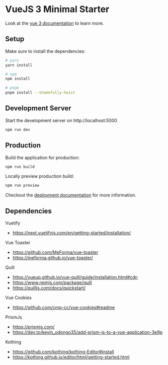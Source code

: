 # VueJS 3 Minimal Starter

Look at the [vue 3 documentation](https://vuejs.org/) to learn more.

## Setup

Make sure to install the dependencies:

```bash
# yarn
yarn install

# npm
npm install

# pnpm
pnpm install --shamefully-hoist
```

## Development Server

Start the development server on http://localhost:5000

```bash
npm run dev
```

## Production

Build the application for production:

```bash
npm run build
```

Locally preview production build:

```bash
npm run preview
```

Checkout the [deployment documentation](https://v3.nuxtjs.org/guide/deploy/presets) for more information.


## Dependencies

Vuetify
- https://next.vuetifyjs.com/en/getting-started/installation/

Vue Toaster
- https://github.com/MeForma/vue-toaster
- https://meforma.github.io/vue-toaster/

Quill
- https://vueup.github.io/vue-quill/guide/installation.html#cdn
- https://www.npmjs.com/package/quill
- https://quilljs.com/docs/quickstart/

Vue Cookies
- https://github.com/cmp-cc/vue-cookies#readme

PrismJs
- https://prismjs.com/
- https://dev.to/kevin_odongo35/add-prism-js-to-a-vue-application-3e9p

Kothing
- https://github.com/kothing/kothing-Editor#install
- https://kothing.github.io/editor/html/getting-started.html